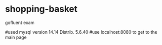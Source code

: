 # shopping-basket
gofluent exam

#used mysql version 14.14 Distrib. 5.6.40
#use localhost:8080 to get to the main page 
